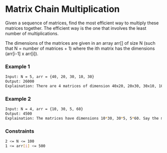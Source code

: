 # Matrix Chain Multiplication

Given a sequence of matrices, find the most efficient way to multiply these matrices together. The efficient way is the one that involves the least number of multiplications.

The dimensions of the matrices are given in an array arr[] of size N (such that N = number of matrices + 1) where the ith matrix has the dimensions (arr[i-1] x arr[i]).

### Example 1
```sh
Input: N = 5, arr = {40, 20, 30, 10, 30}
Output: 26000
Explaination: There are 4 matrices of dimension 40x20, 20x30, 30x10, 10x30. Say the matrices are named as A, B, C, D. Out of all possible combinations, the most efficient way is (A*(B*C))*D. The number of operations are - 20*30*10 + 40*20*10 + 40*10*30 = 26000.
```

### Example 2
```sh
Input: N = 4, arr = {10, 30, 5, 60}
Output: 4500
Explaination: The matrices have dimensions 10*30, 30*5, 5*60. Say the matrices are A, B  and C. Out of all possible combinations,the most efficient way is (A*B)*C. The number of multiplications are - 10*30*5 + 10*5*60 = 4500.
```

### Constraints 
```sh
2 <= N <= 100
1 <= arr[i] <= 500
```
